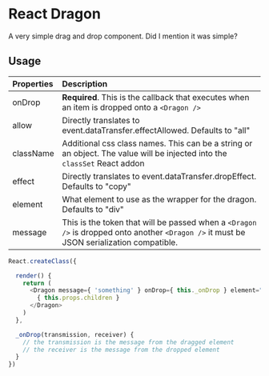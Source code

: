 # React Dragon

A very simple drag and drop component. Did I mention it was simple?

## Usage

Properties | Description
:--------- | :----------
onDrop     | **Required**. This is the callback that executes when an item is dropped onto a `<Dragon />`
allow      | Directly translates to event.dataTransfer.effectAllowed. Defaults to "all"
className  | Additional css class names. This can be a string or an object. The value will be injected into the `classSet` React addon
effect     | Directly translates to event.dataTransfer.dropEffect. Defaults to "copy"
element    | What element to use as the wrapper for the dragon. Defaults to "div"
message    | This is the token that will be passed when a `<Dragon />` is dropped onto another `<Dragon />` it must be JSON serialization compatible.

```javascript
React.createClass({

  render() {
    return (
      <Dragon message={ 'something' } onDrop={ this._onDrop } element="p">
        { this.props.children }
      </Dragon>
    )
  },

  _onDrop(transmission, receiver) {
    // the transmission is the message from the dragged element
    // the receiver is the message from the dropped element
  }
})
```
